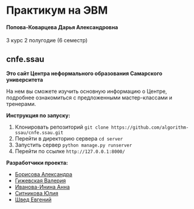 # Практикум на ЭВМ

#### Попова-Коварцева Дарья Александровна

3 курс 2 полугодие (6 семестр)

## cnfe.ssau

**Это сайт Центра неформального образования Самарского университета**

На нем вы сможете изучить основную информацию о Центре, подробнее ознакомиться с предложенными мастер-классами и тренерами.

**Инструкция по запуску:**

1. Клонировать репозиторий `git clone https://github.com/algorithm-ssau/cnfe.ssau.git`
2. Перейти в директорию сервера `cd server`
3. Запустить сервер `python manage.py runserver`
4. Перейти по ссылке `http://127.0.0.1:8000/`

**Разработчики проекта:**

- [Борисова Александра](https://github.com/aborisova0)
- [Гижевская Валерия](https://github.com/gileraa)
- [Иванова-Инина Анна](https://github.com/karma-cloud)
- [Ситникова Юлия](https://github.com/jusit28)
- [Швед Евгений](https://github.com/EugeneShved)
